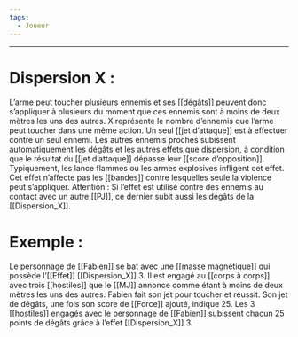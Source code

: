 ```yaml
---
tags:
  - Joueur
---
```

___
# Dispersion X : 

L’arme peut toucher plusieurs ennemis et ses [[dégâts]] peuvent donc s’appliquer à plusieurs du moment que ces ennemis sont à moins de deux mètres les uns des autres. X représente le nombre d’ennemis que l’arme peut toucher dans une même action. Un seul [[jet d’attaque]] est à effectuer contre un seul ennemi. Les autres ennemis proches subissent automatiquement les dégâts et les autres effets que dispersion, à condition que le résultat du [[jet d’attaque]] dépasse leur [[score d’opposition]]. Typiquement, les lance flammes ou les armes explosives infligent cet effet. Cet effet n’affecte pas les [[bandes]] contre lesquelles seule la violence peut s’appliquer. Attention : Si l’effet est utilisé contre des ennemis au contact avec un autre [[PJ]], ce dernier subit aussi les dégâts de la [[Dispersion_X]].

# Exemple : 

Le personnage de [[Fabien]] se bat avec une [[masse magnétique]] qui possède l’[[Effet]] [[Dispersion_X]] 3. Il est engagé au [[corps à corps]] avec trois [[hostiles]] que le [[MJ]] annonce comme étant à moins de deux mètres les uns des autres. Fabien fait son jet pour toucher et réussit. Son jet de dégâts, une fois son score de [[Force]] ajouté, indique 25. Les 3 [[hostiles]] engagés avec le personnage de [[Fabien]] subissent chacun 25 points de dégâts grâce à l’effet [[Dispersion_X]] 3.